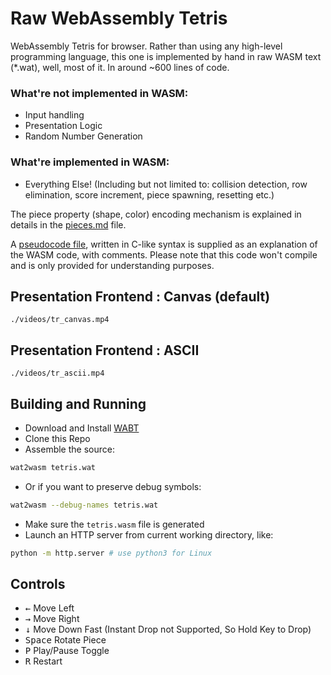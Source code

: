 # Raw WebAssembly Tetris

WebAssembly Tetris for browser. Rather than using any high-level programming language, this one is implemented by hand in raw WASM text (*.wat), well, most of it. In around ~600 lines of code.

### What're **not** implemented in WASM:
* Input handling
* Presentation Logic
* Random Number Generation
### What're implemented in WASM:
* Everything Else! (Including but not limited to: collision detection, row elimination, score increment, piece spawning, resetting etc.)

The piece property (shape, color) encoding mechanism is explained in details in the [pieces.md](supplementary/pieces.md) file.

A [pseudocode file](supplementary/pseudocode.c), written in C-like syntax is supplied as an explanation of the WASM code, with comments. Please note that this code won't compile and is only provided for understanding purposes.

## Presentation Frontend : Canvas (default)

``./videos/tr_canvas.mp4``

## Presentation Frontend : ASCII

``./videos/tr_ascii.mp4``

## Building and Running

* Download and Install [WABT](https://github.com/WebAssembly/wabt)
* Clone this Repo
* Assemble the source:
```bash
wat2wasm tetris.wat
```
* Or if you want to preserve debug symbols:
```bash
wat2wasm --debug-names tetris.wat
```
* Make sure the ``tetris.wasm`` file is generated
* Launch an HTTP server from current working directory, like:
```bash
python -m http.server # use python3 for Linux
```

## Controls

* <kbd>←</kbd> Move Left
* <kbd>→</kbd> Move Right
* <kbd>↓</kbd> Move Down Fast (Instant Drop not Supported, So Hold Key to Drop)
* <kbd>Space</kbd> Rotate Piece
* <kbd>P</kbd> Play/Pause Toggle
* <kbd>R</kbd> Restart